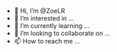 - 👋 Hi, I’m @ZoeLR
- 👀 I’m interested in ...
- 🌱 I’m currently learning ...
- 💞️ I’m looking to collaborate on ...
- 📫 How to reach me ...

<!---
ZoeLR/ZoeLR is a ✨ special ✨ repository because its `README.md` (this file) appears on your GitHub profile.
You can click the Preview link to take a look at your changes.
--->
